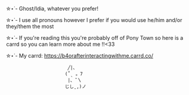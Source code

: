  ✮⋆˙- Ghost/Idia, whatever you prefer!

 ✮⋆˙- I use all pronouns however I prefer if you would use he/him and/or they/them the most

 ✮⋆˙- If you're reading this you're probably off of Pony Town so here is a carrd so you can learn more about me !!<33
 
 ✮⋆˙- My carrd: https://b4orafterinteractingwithme.carrd.co/
    
                           ╱|、
                          (˚ˎ 。7  
                           |、˜〵          
                          じしˍ,)ノ                       

<!--
**chenyathemost-ever/chenyathemost-ever** is a ✨ _special_ ✨ repository because its `README.md` (this file) appears on your GitHub profile.

Here are some ideas to get you started:

- 🔭 I’m currently working on ...
- 🌱 I’m currently learning ...
- 👯 I’m looking to collaborate on ...
- 🤔 I’m looking for help with ...
- 💬 Ask me about ...
- 📫 How to reach me: ...
- 😄 Pronouns: ...
- ⚡ Fun fact: ...
-->
